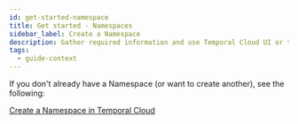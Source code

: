 ```yaml
---
id: get-started-namespace
title: Get started - Namespaces
sidebar_label: Create a Namespace
description: Gather required information and use Temporal Cloud UI or tcld.
tags:
  - guide-context
---
```


If you don't already have a Namespace (or want to create another), see the following:

[Create a Namespace in Temporal Cloud](/cloud/namespaces-create)
